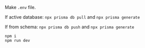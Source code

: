 Make ```.env``` file.

If active database: ```npx prisma db pull``` and ```npx prisma generate```

If from schema: ```npx prisma db push``` and ```npx prisma generate```

```
npm i
npm run dev
```